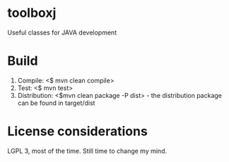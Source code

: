 # toolboxj
Useful classes for JAVA development

# Build

1. Compile: <$ mvn clean compile>
2. Test: <$ mvn test>
3. Distribution: <$mvn clean package -P dist> - the distribution package can be found in target/dist

# License considerations

LGPL 3, most of the time. Still time to change my mind.

